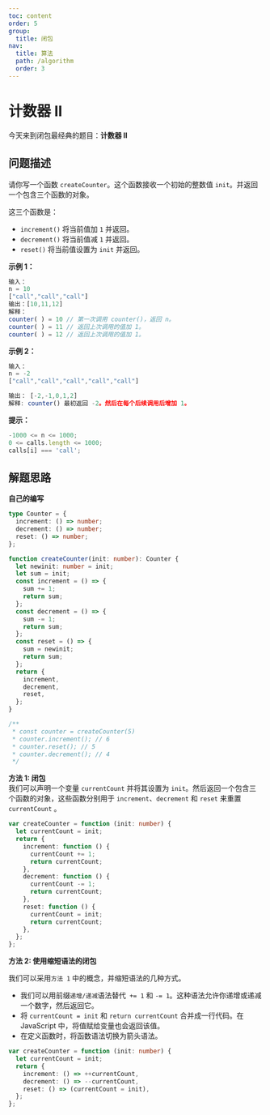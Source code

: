 ```yaml
---
toc: content
order: 5
group:
  title: 闭包
nav:
  title: 算法
  path: /algorithm
  order: 3
---
```


# 计数器 II

今天来到闭包最经典的题目：**计数器 II**

## 问题描述

请你写一个函数 `createCounter`。这个函数接收一个初始的整数值 `init`。并返回一个包含三个函数的对象。

这三个函数是：

- `increment()` 将当前值加 `1` 并返回。
- `decrement()` 将当前值减 `1` 并返回。
- `reset()` 将当前值设置为 `init` 并返回。

**示例 1：**

```ts
输入：
n = 10
["call","call","call"]
输出：[10,11,12]
解释：
counter( ) = 10 // 第一次调用 counter()，返回 n。
counter( ) = 11 // 返回上次调用的值加 1。
counter( ) = 12 // 返回上次调用的值加 1。
```

**示例 2：**

```ts
输入：
n = -2
["call","call","call","call","call"]

输出： [-2,-1,0,1,2]
解释: counter() 最初返回 -2。然后在每个后续调用后增加 1。
```

**提示：**

```ts
-1000 <= n <= 1000;
0 <= calls.length <= 1000;
calls[i] === 'call';
```

## 解题思路

**自己的编写**

```ts
type Counter = {
  increment: () => number;
  decrement: () => number;
  reset: () => number;
};

function createCounter(init: number): Counter {
  let newinit: number = init;
  let sum = init;
  const increment = () => {
    sum += 1;
    return sum;
  };
  const decrement = () => {
    sum -= 1;
    return sum;
  };
  const reset = () => {
    sum = newinit;
    return sum;
  };
  return {
    increment,
    decrement,
    reset,
  };
}

/**
 * const counter = createCounter(5)
 * counter.increment(); // 6
 * counter.reset(); // 5
 * counter.decrement(); // 4
 */
```

**方法 1: 闭包**  
我们可以声明一个变量 `currentCount` 并将其设置为 `init`。然后返回一个包含三个函数的对象，这些函数分别用于 `increment`、`decrement` 和 `reset` 来重置 `currentCount` 。

```ts
var createCounter = function (init: number) {
  let currentCount = init;
  return {
    increment: function () {
      currentCount += 1;
      return currentCount;
    },
    decrement: function () {
      currentCount -= 1;
      return currentCount;
    },
    reset: function () {
      currentCount = init;
      return currentCount;
    },
  };
};
```

**方法 2: 使用缩短语法的闭包**

我们可以采用`方法 1` 中的概念，并缩短语法的几种方式。

- 我们可以用前缀`递增/递减`语法替代` += 1` 和 `-= 1`。这种语法允许你递增或递减一个数字，然后返回它。
- 将 `currentCount = init` 和 `return currentCount` 合并成一行代码。在 JavaScript 中，将值赋给变量也会返回该值。
- 在定义函数时，将函数语法切换为箭头语法。

```ts
var createCounter = function (init: number) {
  let currentCount = init;
  return {
    increment: () => ++currentCount,
    decrement: () => --currentCount,
    reset: () => (currentCount = init),
  };
};
```
